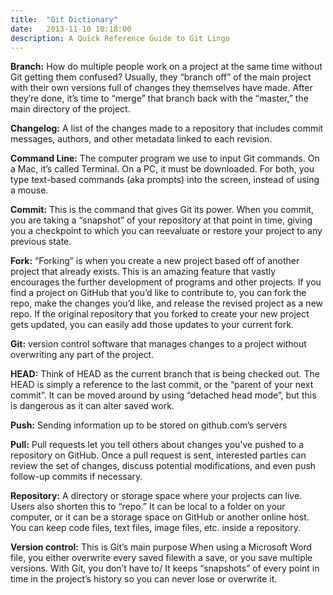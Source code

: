 ```yaml
---
title:  "Git Dictionary"
date:   2013-11-10 10:18:00
description: A Quick Reference Guide to Git Lingo
---
```

**Branch:** How do multiple people work on a project at the same time without Git getting them confused? Usually, they “branch off” of the main project with their own versions full of changes they themselves have made. After they’re done, it’s time to “merge” that branch back with the “master,” the main directory of the project. 

**Changelog:** A list of the changes made to a repository that includes commit messages, authors, and other metadata linked to each revision. 

**Command Line:** The computer program we use to input Git commands. On a Mac, it’s called Terminal. On a PC, it must be downloaded. For both, you type text-based commands (aka prompts) into the screen, instead of using a mouse. 
 

**Commit:** This is the command that gives Git its power. When you commit, you are taking a “snapshot” of your repository at that point in time, giving you a checkpoint to which you can reevaluate or restore your project to any previous state. 

 
**Fork:** “Forking” is when you create a new project based off of another project that already exists. This is an amazing feature that vastly encourages the further development of programs and other projects. If you find a project on GitHub that you’d like to contribute to, you can fork the repo, make the changes you’d like, and release the revised project as a new repo. If the original repository that you forked to create your new project gets updated, you can easily add those updates to your current fork.

**Git:** version control software that manages changes to a project without overwriting any part of the project. 

**HEAD:** Think of HEAD as the current branch that is being checked out. The HEAD is simply a reference to the last commit, or the “parent of your next commit”. It can be moved around by using “detached head mode”, but this is dangerous as it can alter saved work. 

**Push:** Sending information up to be stored on github.com’s servers

**Pull:** Pull requests let you tell others about changes you've pushed to a repository on GitHub. Once a pull request is sent, interested parties can review the set of changes, discuss potential modifications, and even push follow-up commits if necessary.

**Repository:** A directory or storage space where your projects can live. Users also shorten this to “repo.” It can be local to a folder on your computer, or it can be a storage space on GitHub or another online host. You can keep code files, text files, image files, etc. inside a repository. 

**Version control:** This is Git’s main purpose When using a Microsoft Word file, you either overwrite every saved filewith a save, or you save multiple versions. With Git, you don’t have to/ It keeps “snapshots” of every point in time in the project’s history so you can never lose or overwrite it. 
